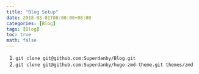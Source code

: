 ```yaml
---
title: "Blog Setup"
date: 2018-03-01T00:00:00+08:00
categories: [Blog]
tags: [Blog]
toc: true
math: false
---
```


1.  `git clone git@github.com:Superdanby/Blog.git`
2.  `git clone git@github.com:Superdanby/hugo-zmd-theme.git themes/zmd`
